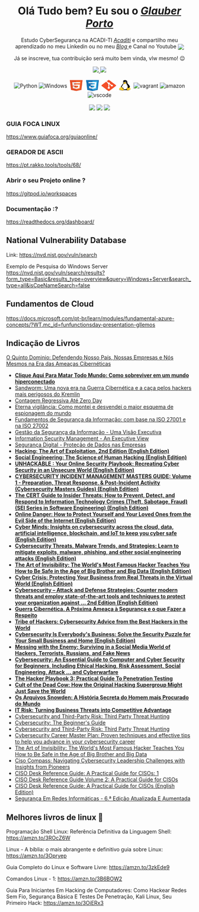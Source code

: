 <div>
  <h1 align="center">Olá Tudo bem? Eu sou o <a href="https://www.linkedin.com/in/glauberporto/"><i>Glauber Porto</i></a> </h1>
  <p align="center">Estudo CyberSegurança na ACADI-TI <a href="https://buzzlead.acaditi.com.br/amigo-indicado?bid=WXOKLMN"><i>Acaditi</i></a> e compartilho meu aprendizado no meu Linkedin ou no meu <a href="https://cyberdata.netlify.app/"><i>Blog</i> </a>
  e Canal no Youtube <a align="rigth"  href="https://www.youtube.com/channel/UCPGldblyYxm6KPSW0R4tNBw?sub_confirmation=1" target="_blank">
    <img width="10%" align="center" valign="middle" src="https://img.shields.io/youtube/channel/subscribers/UCPGldblyYxm6KPSW0R4tNBw?label=CyberData&style=social  " target="_blank" />
  </a><br>
  <p align="center">Já se inscreve, tua contribuição será muito bem vinda, vlw mesmo! 😉️</h2>
</div>




<div align="center">
  <a href="https://github.com/glauberporto">
    <img height="150em" src="https://github-readme-stats.vercel.app/api?username=glauberporto&count_private=true&include_all_commits=true&show_icons=true&theme=dracula&hide_border=false&show_owner=true"/>
    <img height="150em" src="https://github-readme-stats.vercel.app/api/top-langs/?username=glauberporto&theme=dracula&hide_border=false&&layout=compact"/>
  </a>
</div>

<div align="center" valign="top"><br>
  <img align="center" alt="Python" height="30" width="40" src="https://cdn.jsdelivr.net/gh/devicons/devicon/icons/python/python-original.svg">
  <img align="center" alt="Windows" height="30" width="40" src="https://cdn.jsdelivr.net/gh/devicons/devicon/icons/windows8/windows8-original.svg">
  <img align="center" alt="HTML" height="30" width="40" src="https://raw.githubusercontent.com/devicons/devicon/master/icons/html5/html5-original.svg">
  <img align="center" alt="CSS" height="30" width="40" src="https://raw.githubusercontent.com/devicons/devicon/master/icons/css3/css3-original.svg">
  <img align="center" alt="git" height="30" width="40" src="https://raw.githubusercontent.com/devicons/devicon/master/icons/git/git-original.svg">
  <img align="center" alt="linux" height="30" width="40" src="https://raw.githubusercontent.com/devicons/devicon/master/icons/linux/linux-original.svg">
  <img align="center" alt="vagrant" height="30" width="40" src="https://cdn.jsdelivr.net/gh/devicons/devicon/icons/vagrant/vagrant-original.svg">
  <img align="center" alt="amazon" height="30" width="40" src="https://cdn.jsdelivr.net/gh/devicons/devicon/icons/amazonwebservices/amazonwebservices-original-wordmark.svg">
   <img align="center" alt="vscode" height="30" width="40" src="img src="https://cdn.jsdelivr.net/gh/devicons/devicon/icons/vscode/vscode-plain.svg">
  
            
          
</div><br>

<div align="center">
  <a href="https://www.youtube.com/channel/UCPGldblyYxm6KPSW0R4tNBw?sub_confirmation=1" target="_blank"><img src="https://img.shields.io/badge/YouTube-FF0000?style=for-the-badge&logo=youtube&logoColor=white" target="_blank"></a>
  <a href="https://www.instagram.com/cyberdata_/" target="_blank"><img src="https://img.shields.io/badge/-Instagram-%23E4405F?style=for-the-badge&logo=instagram&logoColor=white" target="_blank"></a>
   <a href="https://www.linkedin.com/in/glauberporto/" target="_blank"><img src="https://img.shields.io/badge/-LinkedIn-%230077B5?style=for-the-badge&logo=linkedin&logoColor=white" target="_blank"></a> 
  
</div>

### GUIA FOCA LINUX

https://www.guiafoca.org/guiaonline/

### GERADOR DE ASCII

https://pt.rakko.tools/tools/68/

### Abrir o seu Projeto online ? 

https://gitpod.io/workspaces

### Documentação :? 

https://readthedocs.org/dashboard/

## National Vulnerability Database

Link: https://nvd.nist.gov/vuln/search

Exemplo de Pesquisa do Windows Server https://nvd.nist.gov/vuln/search/results?form_type=Basic&results_type=overview&query=Windows+Server&search_type=all&isCpeNameSearch=false

## Fundamentos de Cloud

https://docs.microsoft.com/pt-br/learn/modules/fundamental-azure-concepts/?WT.mc_id=funfunctionsday-presentation-gllemos


## Indicação de Livros

 [O Quinto Dominio: Defendendo Nosso País, Nossas Empresas e Nós Mesmos na Era das Ameaças Cibernéticas](https://amzn.to/3yNgQZt)
-   [**Clique Aqui Para Matar Todo Mundo: Como sobreviver em um mundo hiperconectado**](https://amzn.to/3ppeVVL)
-   [Sandworm: Uma nova era na Guerra Cibernética e a caça pelos hackers mais perigosos do Kremlin](https://amzn.to/3B3aY0G)
-   [Contagem Regressiva Até Zero Day](https://amzn.to/2N4NnDo)
-   [Eterna vigilância: Como montei e desvendei o maior esquema de espionagem do mundo](https://amzn.to/3AZ6qsi)
-   [Fundamentos de Segurança da Informação: com base na ISO 27001 e na ISO 27002](https://amzn.to/2tGWzac)
-   [Gestão da Segurança da Informação - Uma Visão Executiva](https://www.livrodeseguranca.com/)
-   [Information Security Management - An Executive View](https://www.infosecuritybook.com/)
-   [Segurança Digital - Proteção de Dados nas Empresas](https://amzn.to/3RDWyKm)
-   [**Hacking: The Art of Exploitation, 2nd Edition (English Edition)**](https://amzn.to/3rO7Mz9)
-   [**Social Engineering: The Science of Human Hacking (English Edition)**](https://amzn.to/3n9atIa)
-   [**UNHACKABLE : Your Online Security Playbook: Recreating Cyber Security in an Unsecure World (English Edition)**](https://amzn.to/2LkTRQw)
-   [**CYBERSECURITY INCIDENT MANAGEMENT MASTERS GUIDE: Volume 1 - Preparation, Threat Response, & Post-Incident Activity (Cybersecurity Masters Guides) (English Edition)**](https://amzn.to/3n5kndz)
-   [**The CERT Guide to Insider Threats: How to Prevent, Detect, and Respond to Information Technology Crimes (Theft, Sabotage, Fraud) (SEI Series in Software Engineering) (English Edition)**](https://amzn.to/2X5iVNV)
-   [**Online Danger: How to Protect Yourself and Your Loved Ones from the Evil Side of the Internet (English Edition)**](https://amzn.to/3IIsXLL)
-   [**Cyber Minds: Insights on cybersecurity across the cloud, data, artificial intelligence, blockchain, and IoT to keep you cyber safe (English Edition)**](https://amzn.to/3hL2vE0)
-   [**Cybersecurity Threats, Malware Trends, and Strategies: Learn to mitigate exploits, malware, phishing, and other social engineering attacks (English Edition)**](https://amzn.to/3b31t4N)
-   [**The Art of Invisibility: The World's Most Famous Hacker Teaches You How to Be Safe in the Age of Big Brother and Big Data (English Edition)**](https://amzn.to/3pNlFeW)
-   [**Cyber Crisis: Protecting Your Business from Real Threats in the Virtual World (English Edition)**](https://amzn.to/3o92PQS)
-   [**Cybersecurity – Attack and Defense Strategies: Counter modern threats and employ state-of-the-art tools and techniques to protect your organization against ... 2nd Edition (English Edition)**](https://amzn.to/2N5gVkh)
-   [**Guerra Cibernética. A Próxima Ameaça à Segurança e o que Fazer a Respeito**](https://amzn.to/2SZk6xo)
-   [**Tribe of Hackers: Cybersecurity Advice from the Best Hackers in the World**](https://amzn.to/2T4ukg6)
-   [**Cybersecurity Is Everybody's Business: Solve the Security Puzzle for Your Small Business and Home (English Edition)**](https://amzn.to/2sZt3ML)
-   [**Messing with the Enemy: Surviving in a Social Media World of Hackers, Terrorists, Russians, and Fake News**](https://amzn.to/37QJlq9)
-   [**Cybersecurity: An Essential Guide to Computer and Cyber Security for Beginners, Including Ethical Hacking, Risk Assessment, Social Engineering, Attack ... and Cyberwarfare**](https://amzn.to/2T2oR9r)
-   [**The Hacker Playbook 3: Practical Guide To Penetration Testing**](https://amzn.to/39KvLGq)
-   [**Cult of the Dead Cow: How the Original Hacking Supergroup Might Just Save the World**](https://amzn.to/3z5bh91)
-   [**Os Arquivos Snowden: A História Secreta do Homem mais Procurado do Mundo**](https://amzn.to/3yNkHFW)
-   [**IT Risk: Turning Business Threats into Competitive Advantage**](https://amzn.to/2Uixakn)
-   [Cybersecurity and Third-Party Risk: Third Party Threat Hunting](https://amzn.to/3IMsdWe)
-   [Cybersecurity: The Beginner's Guide](https://amzn.to/3aNcUA0)
-   [Cybersecurity and Third-Party Risk: Third Party Threat Hunting](https://amzn.to/3o9OnYY)
-   [Cybersecurity Career Master Plan: Proven techniques and effective tips to help you advance in your cybersecurity career](https://amzn.to/3ck9Yeh)
-   [The Art of Invisibility: The World's Most Famous Hacker Teaches You How to Be Safe in the Age of Big Brother and Big Data](https://amzn.to/3PbQxTv)
-   [Ciso Compass: Navigating Cybersecurity Leadership Challenges with Insights from Pioneers](https://amzn.to/3yKqex0)
-   [CISO Desk Reference Guide: A Practical Guide for CISOs: 1](https://amzn.to/3yJTZ0H)
-   [CISO Desk Reference Guide Volume 2: A Practical Guide for CISOs](https://amzn.to/3PcD5ir)
-   [CISO Desk Reference Guide: A Practical Guide for CISOs (English Edition)](https://amzn.to/3PgawAL)
-   [Segurança Em Redes Informáticas - 6.ª Edição Atualizada E Aumentada](https://amzn.to/3IHAcDP)


## Melhores livros de linux 🥇

Programação Shell Linux: Referência Definitiva da Linguagem Shell: https://amzn.to/3ROcZ6W

Linux - A bíblia: o mais abrangente e definitivo guia sobre Linux: https://amzn.to/3Opryep

Guia Completo do Linux e Software Livre: https://amzn.to/3zkEde9

Comandos Linux - 1: https://amzn.to/3B6BOW2

Guia Para Iniciantes Em Hacking de Computadores: Como Hackear Redes Sem Fio, Segurança Básica E Testes De Penetração, Kali Linux, Seu Primeiro Hack: https://amzn.to/3OiERx3
